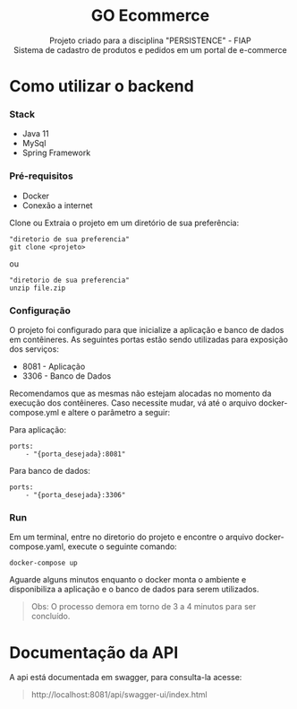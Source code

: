 
<h1 align="center"> GO Ecommerce </a>  </h1>
 <p align="center"> Projeto criado para a disciplina  "PERSISTENCE" - FIAP <br>Sistema de cadastro de produtos e pedidos em um portal de e-commerce</p>

# Como utilizar o backend

### Stack
	

 - Java 11
 - MySql
 - Spring Framework

### Pré-requisitos

 - Docker
 - Conexão a internet
 
 
 <p> Clone ou Extraia o projeto em um diretório de sua preferência:</p>
 
    "diretorio de sua preferencia"
    git clone <projeto>
    
ou

	"diretorio de sua preferencia"
	unzip file.zip

    
### Configuração
O projeto foi configurado para que inicialize a aplicação e banco de dados em contêineres.
As seguintes portas estão sendo utilizadas para exposição dos serviços:

 - 8081 - Aplicação
 - 3306 - Banco de Dados
 
 Recomendamos que as mesmas não estejam alocadas no momento da execução dos contêineres.
 Caso necessite mudar, vá até o arquivo docker-compose.yml e altere o parâmetro a seguir:

Para aplicação:

	ports:
		- "{porta_desejada}:8081"	
    
Para banco de dados:

	ports:
		- "{porta_desejada}:3306"	

### Run
Em um terminal, entre no diretorio do projeto e encontre o arquivo docker-compose.yaml, execute o seguinte comando:

    docker-compose up

Aguarde alguns minutos enquanto o docker monta o ambiente e disponibiliza a aplicação e o banco de dados para serem utilizados.

> Obs: O processo demora em torno de 3 a 4 minutos para ser concluído.

# Documentação da API

A api está documentada em swagger, para consulta-la acesse:

> http://localhost:8081/api/swagger-ui/index.html
